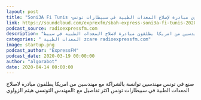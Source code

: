 ```yaml
---
layout: post
title: "Soni3A Fi Tunis -مهندسين توانسة بالشراكة مع مهندسين من أمريكا يطلقون مبادرة لإصلاح المعدات الطبية في سبيطارات تونس - Radio"
link: https://soundcloud.com/exprexfm/sbah-express-soni3a-fi-tunis-20200319
podcast_source: radioexpressfm.com
description: "صنع في تونس مهندسين توانسة بالشراكة مع مهندسين من امريكا يطلقون مبادرة لاصلاح المعدات الطبية في سبيط..."
categories: " المعدات الطبية zcare radioexpressfm.com"
image: startup.png
podcast_author: "ExpressFM"
podcast_date: 2020-03-19 00:00:00
author: "algorabot"
date: 2020-04-14 00:00:00
---
```

صنع في تونس مهندسين توانسة بالشراكة مع مهندسين من امريكا يطلقون مبادرة لاصلاح المعدات الطبية في سبيطارات تونس اكثر تفاصيل مع :المهندس التونسي هيثم الزواوي
